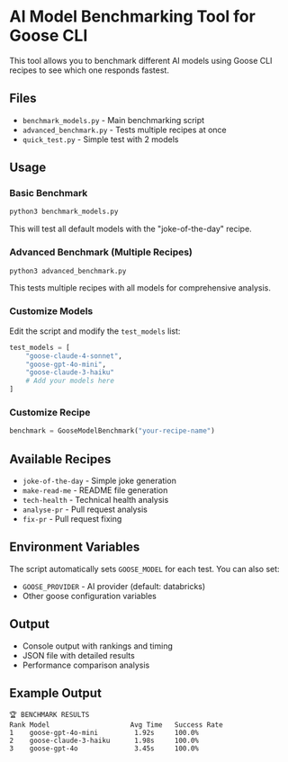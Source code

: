 # AI Model Benchmarking Tool for Goose CLI

This tool allows you to benchmark different AI models using Goose CLI recipes to see which one responds fastest.

## Files

- `benchmark_models.py` - Main benchmarking script
- `advanced_benchmark.py` - Tests multiple recipes at once
- `quick_test.py` - Simple test with 2 models

## Usage

### Basic Benchmark
```bash
python3 benchmark_models.py
```

This will test all default models with the "joke-of-the-day" recipe.

### Advanced Benchmark (Multiple Recipes)
```bash
python3 advanced_benchmark.py
```

This tests multiple recipes with all models for comprehensive analysis.

### Customize Models
Edit the script and modify the `test_models` list:
```python
test_models = [
    "goose-claude-4-sonnet",
    "goose-gpt-4o-mini", 
    "goose-claude-3-haiku"
    # Add your models here
]
```

### Customize Recipe
```python
benchmark = GooseModelBenchmark("your-recipe-name")
```

## Available Recipes
- `joke-of-the-day` - Simple joke generation
- `make-read-me` - README file generation
- `tech-health` - Technical health analysis
- `analyse-pr` - Pull request analysis
- `fix-pr` - Pull request fixing

## Environment Variables
The script automatically sets `GOOSE_MODEL` for each test. You can also set:
- `GOOSE_PROVIDER` - AI provider (default: databricks)
- Other goose configuration variables

## Output
- Console output with rankings and timing
- JSON file with detailed results
- Performance comparison analysis

## Example Output
```
🏆 BENCHMARK RESULTS
Rank Model                    Avg Time   Success Rate
1    goose-gpt-4o-mini         1.92s     100.0%
2    goose-claude-3-haiku      1.98s     100.0%
3    goose-gpt-4o              3.45s     100.0%
```
